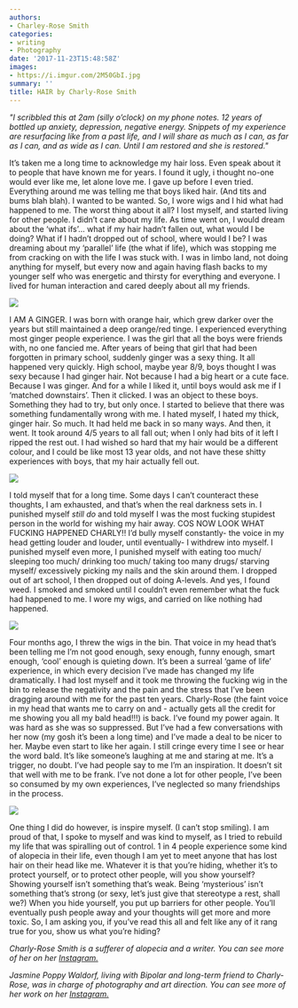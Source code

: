 ```yaml
---
authors:
- Charley-Rose Smith
categories:
- writing
- Photography
date: '2017-11-23T15:48:58Z'
images:
- https://i.imgur.com/2M50GbI.jpg
summary: ''
title: HAIR by Charly-Rose Smith
---
```

_"I scribbled this at 2am (silly o’clock) on my phone notes. 12 years of bottled up anxiety, depression, negative energy. Snippets of my experience are resurfacing like from a past life, and I will share as much as I can, as far as I can, and as wide as I can. Until I am restored and she is restored."_

It’s taken me a long time to acknowledge my hair loss. Even speak about it to people that have known me for years. I found it ugly, i thought no-one would ever like me, let alone love me. I gave up before I even tried. Everything around me was telling me that boys liked hair. (And tits and bums blah blah). I wanted to be wanted. So, I wore wigs and I hid what had happened to me. The worst thing about it all? I lost myself, and started living for other people. I didn’t care about my life. As time went on, I would dream about the ‘what ifs’... what if my hair hadn’t fallen out, what would I be doing? What if I hadn’t dropped out of school, where would I be? I was dreaming about my ‘parallel’ life (the what if life), which was stopping me from cracking on with the life I was stuck with. I was in limbo land, not doing anything for myself, but every now and again having flash backs to my younger self who was energetic and thirsty for everything and everyone. I lived for human interaction and cared deeply about all my friends.

![](https://i.imgur.com/6JdIXjH.png "")

I AM A GINGER. I was born with orange hair, which grew darker over the years but still maintained a deep orange/red tinge. I experienced everything most ginger people experience. I was the girl that all the boys were friends with, no one fancied me. After years of being that girl that had been forgotten in primary school, suddenly ginger was a sexy thing. It all happened very quickly. High school, maybe year 8/9, boys thought I was sexy because I had ginger hair. Not because I had a big heart or a cute face. Because I was ginger. And for a while I liked it, until boys would ask me if I ‘matched downstairs’. Then it clicked. I was an object to these boys. Something they had to try, but only once. I started to believe that there was something fundamentally wrong with me. I hated myself, I hated my thick, ginger hair. So much. It had held me back in so many ways. And then, it went. It took around 4/5 years to all fall out; when I only had bits of it left I ripped the rest out. I had wished so hard that my hair would be a different colour, and I could be like most 13 year olds, and not have these shitty experiences with boys, that my hair actually fell out.

![](https://i.imgur.com/y3DSvc8.jpg "")

I told myself that for a long time. Some days I can’t counteract these thoughts, I am exhausted, and that’s when the real darkness sets in. I punished myself *still do* and told myself I was the most fucking stupidest person in the world for wishing my hair away. COS NOW LOOK WHAT FUCKING HAPPENED CHARLY!! I’d bully myself constantly- the voice in my head getting louder and louder, until eventually- I withdrew into myself. I punished myself even more, I punished myself with eating too much/ sleeping too much/ drinking too much/ taking too many drugs/ starving myself/ excessively picking my nails and the skin around them. I dropped out of art school, I then dropped out of doing A-levels. And yes, I found weed. I smoked and smoked until I couldn’t even remember what the fuck had happened to me. I wore my wigs, and carried on like nothing had happened.

![](https://i.imgur.com/WcXT7S8.jpg "")

Four months ago, I threw the wigs in the bin. That voice in my head that’s been telling me I’m not good enough, sexy enough, funny enough, smart enough, ‘cool’ enough is quieting down. It’s been a surreal ‘game of life’ experience, in which every decision I’ve made has changed my life dramatically. I had lost myself and it took me throwing the fucking wig in the bin to release the negativity and the pain and the stress that I’ve been dragging around with me for the past ten years. Charly-Rose (the faint voice in my head that wants me to carry on and - actually gets all the credit for me showing you all my bald head!!!) is back. I’ve found my power again. It was hard as she was so suppressed. But I’ve had a few conversations with her now (my gosh it’s been a long time) and I’ve made a deal to be nicer to her. Maybe even start to like her again. I still cringe every time I see or hear the word bald. It’s like someone’s laughing at me and staring at me. It’s a trigger, no doubt. I’ve had people say to me I’m an inspiration. It doesn’t sit that well with me to be frank. I’ve not done a lot for other people, I’ve been so consumed by my own experiences, I’ve neglected so many friendships in the process.

![](https://i.imgur.com/2M50GbI.jpg "")

One thing I did do however, is inspire myself. (I can’t stop smiling). I am proud of that, I spoke to myself and was kind to myself, as I tried to rebuild my life that was spiralling out of control. 1 in 4 people experience some kind of alopecia in their life, even though I am yet to meet anyone that has lost hair on their head like me. Whatever it is that you’re hiding, whether it’s to protect yourself, or to protect other people, will you show yourself? Showing yourself isn’t something that’s weak. Being ‘mysterious’ isn’t something that’s strong (or sexy, let’s just give that stereotype a rest, shall we?) When you hide yourself, you put up barriers for other people. You’ll eventually push people away and your thoughts will get more and more toxic. So, I am asking you, if you’ve read this all and felt like any of it rang true for you, show us what you’re hiding?

_Charly-Rose Smith is a sufferer of alopecia and a writer. You can see more of her on her [Instagram.](https://www.instagram.com/charlyrose_smith/ "")_

_Jasmine Poppy Waldorf, living with Bipolar and long-term friend to Charly-Rose, was in charge of photography and art direction. You can see more of her work on her [Instagram.](https://www.instagram.com/xbritneyxtearsx/ "")_